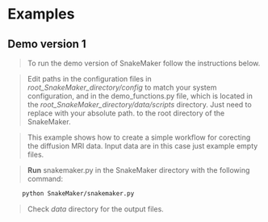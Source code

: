 # Examples

## Demo version 1
> To run the demo version of SnakeMaker follow the instructions below.

> Edit paths in the configuration files in *root_SnakeMaker_directory/config* to match your system configuration, and in the demo_functions.py file, which is located in the *root_SnakeMaker_directory/data/scripts* directory. Just need to replace <path> with your absolute path. to the root directory of the SnakeMaker.

> This example shows how to create a simple workflow for corecting the diffusion MRI data. Input data are in this case just example empty files.


> **Run** snakemaker.py in the SnakeMaker directory with the following command:
```bash
    python SnakeMaker/snakemaker.py
```
> Check *data* directory for the output files.
